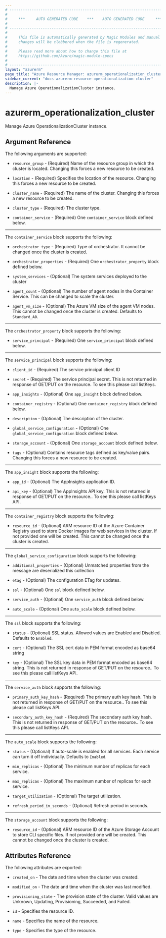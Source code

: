 ```yaml
---
# ----------------------------------------------------------------------------
#
#     ***     AUTO GENERATED CODE    ***    AUTO GENERATED CODE     ***
#
# ----------------------------------------------------------------------------
#
#     This file is automatically generated by Magic Modules and manual
#     changes will be clobbered when the file is regenerated.
#
#     Please read more about how to change this file at
#     https://github.com/Azure/magic-module-specs
#
# ----------------------------------------------------------------------------
layout: "azurerm"
page_title: "Azure Resource Manager: azurerm_operationalization_cluster"
sidebar_current: "docs-azurerm-resource-operationalization-cluster"
description: |-
  Manage Azure OperationalizationCluster instance.
---
```


# azurerm_operationalization_cluster

Manage Azure OperationalizationCluster instance.


## Argument Reference

The following arguments are supported:

* `resource_group` - (Required) Name of the resource group in which the cluster is located. Changing this forces a new resource to be created.

* `location` - (Required) Specifies the location of the resource. Changing this forces a new resource to be created.

* `cluster_name` - (Required) The name of the cluster. Changing this forces a new resource to be created.

* `cluster_type` - (Required) The cluster type.

* `container_service` - (Required) One `container_service` block defined below.

---

The `container_service` block supports the following:

* `orchestrator_type` - (Required) Type of orchestrator. It cannot be changed once the cluster is created.

* `orchestrator_properties` - (Required) One `orchestrator_property` block defined below.

* `system_services` - (Optional) The system services deployed to the cluster

* `agent_count` - (Optional) The number of agent nodes in the Container Service. This can be changed to scale the cluster.

* `agent_vm_size` - (Optional) The Azure VM size of the agent VM nodes. This cannot be changed once the cluster is created. Defaults to `Standard_A0`.


---

The `orchestrator_property` block supports the following:

* `service_principal` - (Required) One `service_principal` block defined below.


---

The `service_principal` block supports the following:

* `client_id` - (Required) The service principal client ID

* `secret` - (Required) The service principal secret. This is not returned in response of GET/PUT on the resource. To see this please call listKeys.

* `app_insights` - (Optional) One `app_insight` block defined below.

* `container_registry` - (Optional) One `container_registry` block defined below.

* `description` - (Optional) The description of the cluster.

* `global_service_configuration` - (Optional) One `global_service_configuration` block defined below.

* `storage_account` - (Optional) One `storage_account` block defined below.

* `tags` - (Optional) Contains resource tags defined as key/value pairs. Changing this forces a new resource to be created.

---

The `app_insight` block supports the following:

* `app_id` - (Optional) The AppInsights application ID.

* `api_key` - (Optional) The AppInsights API key. This is not returned in response of GET/PUT on the resource.. To see this please call listKeys API.

---

The `container_registry` block supports the following:

* `resource_id` - (Optional) ARM resource ID of the Azure Container Registry used to store Docker images for web services in the cluster. If not provided one will be created. This cannot be changed once the cluster is created.

---

The `global_service_configuration` block supports the following:

* `additional_properties` - (Optional) Unmatched properties from the message are deserialized this collection

* `etag` - (Optional) The configuration ETag for updates.

* `ssl` - (Optional) One `ssl` block defined below.

* `service_auth` - (Optional) One `service_auth` block defined below.

* `auto_scale` - (Optional) One `auto_scale` block defined below.


---

The `ssl` block supports the following:

* `status` - (Optional) SSL status. Allowed values are Enabled and Disabled. Defaults to `Enabled`.

* `cert` - (Optional) The SSL cert data in PEM format encoded as base64 string

* `key` - (Optional) The SSL key data in PEM format encoded as base64 string. This is not returned in response of GET/PUT on the resource.. To see this please call listKeys API.

---

The `service_auth` block supports the following:

* `primary_auth_key_hash` - (Required) The primary auth key hash. This is not returned in response of GET/PUT on the resource.. To see this please call listKeys API.

* `secondary_auth_key_hash` - (Required) The secondary auth key hash. This is not returned in response of GET/PUT on the resource.. To see this please call listKeys API.

---

The `auto_scale` block supports the following:

* `status` - (Optional) If auto-scale is enabled for all services. Each service can turn it off individually. Defaults to `Enabled`.

* `min_replicas` - (Optional) The minimum number of replicas for each service.

* `max_replicas` - (Optional) The maximum number of replicas for each service.

* `target_utilization` - (Optional) The target utilization.

* `refresh_period_in_seconds` - (Optional) Refresh period in seconds.

---

The `storage_account` block supports the following:

* `resource_id` - (Optional) ARM resource ID of the Azure Storage Account to store CLI specific files. If not provided one will be created. This cannot be changed once the cluster is created.

## Attributes Reference

The following attributes are exported:

* `created_on` - The date and time when the cluster was created.

* `modified_on` - The date and time when the cluster was last modified.

* `provisioning_state` - The provision state of the cluster. Valid values are Unknown, Updating, Provisioning, Succeeded, and Failed.

* `id` - Specifies the resource ID.

* `name` - Specifies the name of the resource.

* `type` - Specifies the type of the resource.
